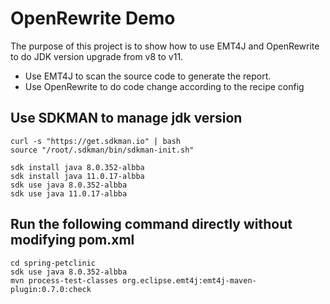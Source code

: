 # OpenRewrite Demo

The purpose of this project is to show how to use EMT4J and OpenRewrite to do JDK version upgrade from v8 to v11.

- Use EMT4J to scan the source code to generate the report.
- Use OpenRewrite to do code change according to the recipe config

## Use SDKMAN to manage jdk version

```
curl -s "https://get.sdkman.io" | bash
source "/root/.sdkman/bin/sdkman-init.sh"

sdk install java 8.0.352-albba
sdk install java 11.0.17-albba
sdk use java 8.0.352-albba
sdk use java 11.0.17-albba

```

## Run the following command directly without modifying pom.xml

```
cd spring-petclinic
sdk use java 8.0.352-albba
mvn process-test-classes org.eclipse.emt4j:emt4j-maven-plugin:0.7.0:check
```
